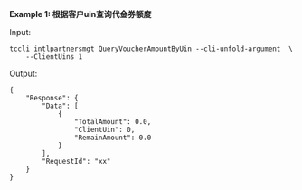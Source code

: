 **Example 1: 根据客户uin查询代金券额度**



Input: 

```
tccli intlpartnersmgt QueryVoucherAmountByUin --cli-unfold-argument  \
    --ClientUins 1
```

Output: 
```
{
    "Response": {
        "Data": [
            {
                "TotalAmount": 0.0,
                "ClientUin": 0,
                "RemainAmount": 0.0
            }
        ],
        "RequestId": "xx"
    }
}
```

